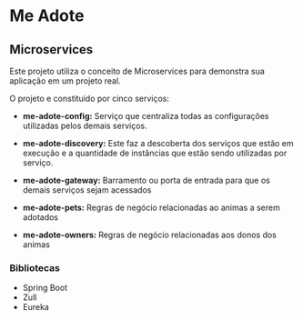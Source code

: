 # Me Adote 

## Microservices
Este projeto utiliza o conceito de Microservices para demonstra sua aplicação em um projeto real.

O projeto e constituido por cinco serviços:

- **me-adote-config:** Serviço que centraliza todas as configurações
   utilizadas pelos demais serviços.
   
- **me-adote-discovery:** Este faz a descoberta dos serviços que estão em
   execução e a quantidade de instâncias que estão sendo utilizadas por
   serviço.

- **me-adote-gateway:** Barramento ou porta de entrada para que os demais serviços sejam acessados

- **me-adote-pets:** Regras de negócio relacionadas ao animas a serem adotados

- **me-adote-owners:** Regras de negócio relacionadas aos donos dos animas

### Bibliotecas

 - Spring Boot 
 - Zull 
 - Eureka

